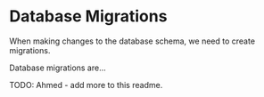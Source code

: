 # Database Migrations

When making changes to the database schema, we need to create migrations.

Database migrations are...

TODO: Ahmed - add more to this readme.
